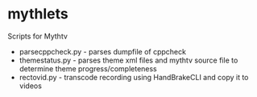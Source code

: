 # mythlets
Scripts for Mythtv

* parsecppcheck.py - parses dumpfile of cppcheck
* themestatus.py - parses theme xml files and mythtv source file to determine theme progress/completeness
* rectovid.py - transcode recording using HandBrakeCLI and copy it to videos
